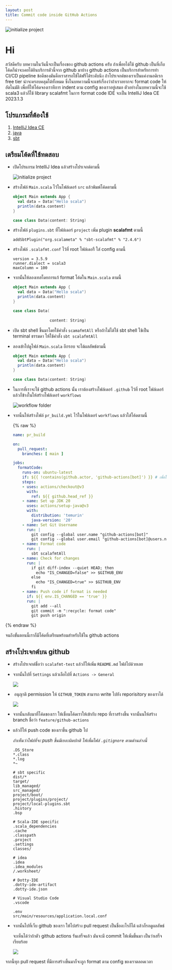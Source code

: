 ```yaml
---
layout: post
title: Commit code inside GitHub Actions
---
```

<p>
  <img src="/assets/commit-code-inside-github-actions/cover.png" alt="initialize project" />
</p>

# Hi

สวัสดีครับ บทความในวันนี้จะเป็นเรื่องของ github actions ครับ ถ้าเพื่อยได้ใช้ github เป็นที่เก็บโค้ดก็น่าจะเคยได้ยินบริการตัวนี้จาก github มาบ้าง github actions เป็นบริการสำหรัยการทำ CI/CD pipeline ข้อดีของมันคือเราสารถใช้ได้ฟรีได้ระดับนึง ถ้าโปรเจกต์ของเราเป็นแค่งานอดิเรก free tier น่าจะครอบคลุมได้ทั้งหมด ซึ่งในบทความนี้จะแชร์เรื่องว่าถ้าเราอยากจะ format code ให้อัตโนมัติ เพื่อที่ให้โค้ดจองเราทีการ indent ตาม config ของเราอยู่เสมอ ตัวอย่างในบทความนี้จะใช้ scala3 แล้วก็ใช้ library scalafmt ในการ format code IDE จะเป็น IntelliJ Idea CE 2023.1.3

## โปรแกรมที่ต้องใช้

1. [IntelliJ Idea CE](https://www.jetbrains.com/idea/download/)
2. [java](https://adoptium.net/temurin/releases/)
3. [sbt](https://www.scala-sbt.org/download.html)

## เตรียมโค้ดที่ใช้ทดสอบ

- เปิดโปรแกรม IntelliJ Idea แล้วสร้างโปรเจกต์ตามนี้

  <p>
      <img src="/assets/commit-code-inside-github-actions/intialize-project.png" alt="initialize project" />
  </p>

- สร้างไฟล์ `Main.scala` ไว้ในโฟล์เดอร์ `src` แล้วพิมพ์โค้ดตามนี้

  ```scala
  object Main extends App {
    val data = Data("Hello scala")
    println(data.content)
  }

  case class Data(content: String)

  ```
- สร้างไฟล์ `plugins.sbt` ที่โฟล์เดอร์ `project` เพิ่ม plugin **scalafmt** ตามนี้

  ```
  addSbtPlugin("org.scalameta" % "sbt-scalafmt" % "2.4.6")
  ```

- สร้างไฟล์ `.scalafmt.conf` ไว้ที่ root โฟล์เดอรื ใส่ config ตามนี้

  ```
  version = 3.5.9
  runner.dialect = scala3
  maxColumn = 100
  ```

- จากนั้นให้ลองเทสโดยการแก้ format โค้ดใน `Main.scala` ตามนี้

  ```scala
  object Main extends App {
    val data = Data("Hello scala")
    println(data.content)
  }

  case class Data(
                  
                  content: String)
  ```
- เปิด sbt shell ขึ้นมาโดยใช้คำสั่ง `scamafmtAll` หรือถ้าไม่ได้ใช้ sbt shell ใช้เป็น terminal ธรรมดา ให้ใช้คำสั่ง `sbt scalafmtAll`

- ลองเข้าไปดูไฟล์ `Main.scala` อีกรอบ จะได้ผลลัพธ์ตามนี้

  ```scala
  object Main extends App {
    val data = Data("Hello scala")
    println(data.content)
  }

  case class Data(content: String)
  ```

- ในการที่เราจะใช้ github actions นั้น เราต้องสร้างโฟล์เดอร์ `.github` ไว้ที่ root โฟล์เดอร์แล้วก็ข้างในให้สร้างโฟล์เดอร์ `workflows`

  <p>
    <img src="/assets/commit-code-inside-github-actions/workflow-folder.png" alt="workflow folder" />
  </p>

- จากนี้นให้สร้างไฟล์ `pr_build.yml` ไว้ในโฟล์เดอร์ `workflows` แล้วใส่โค้ดตามนี้

  {% raw %}
  ```yml
  name: pr_build

  on:
    pull_request:
      branches: [ main ]

  jobs:
    formatCode:
      runs-on: ubuntu-latest
      if: ${{ !contains(github.actor, 'github-actions[bot]') }} # เพื่อไม่ให้ commit ของ bot มารัน job ตัวนี้อีก
      steps:
      - uses: actions/checkout@v3
        with:
          ref: ${{ github.head_ref }}
      - name: Set up JDK 20
        uses: actions/setup-java@v3
        with:
          distribution: 'temurin'
          java-version: '20'
      - name: Set Git Username
        run: |
          git config --global user.name "github-actions[bot]"
          git config --global user.email "github-actions[bot]@users.noreply.github.com"
      - name: Format code
        run: |
          sbt scalafmtAll
      - name: Check for changes
        run: |
          if git diff-index --quiet HEAD; then
            echo "IS_CHANGED=false" >> $GITHUB_ENV
          else
            echo "IS_CHANGED=true" >> $GITHUB_ENV
          fi
      - name: Push code if format is needed
        if: ${{ env.IS_CHANGED == 'true' }}
        run: |
          git add --all
          git commit -m ":recycle: format code"
          git push origin
  ```
{% endraw %}

จนถึงขั้นตอนนี้เราก็มีโค้ดที่เตรียมพร้อมสำหรับใช้ใน github actions

## สร้างโปรเจกต์บน github 

- สร้างโปรเจกต์ชื่อว่า `scalafmt-test` แล้วก็ให้เพิ่ม `README.md` ไฟล์ไปด้วยเลย

- จากนั้นไปที่ `Settings` แล้วเลือไปที่ `Actions -> General`

  <p>
    <img src="/assets/commit-code-inside-github-actions/github-setting-1.png" />
  </p>

-  อนุญาติ permission ให้ `GITHUB_TOKEN` สามารถ write ไปยัง reporisitory ของเราได้

  <p>
    <img src="/assets/commit-code-inside-github-actions/github-setting-2.png" />
  </p>

- จากนั้นกลับมาที่โค้ดของเรา ให้เชื่อมโค้ดเราให้เข้ากับ repo ที่เราสร้างขึ้น จากนั้นนให้สร้าง branch ชื่อว่า `feature/github-actions`

- แล้วก็ให้ push code ของเราขึ้น github ไป 

  *ถ้าเห็นว่าไฟล์ที่จะ push ขึ้นมีเยอะผิดปกติ ให้เพื่มไฟล์ `.gitignore` ตามด้านล่างนี้*

    ```
    .DS_Store
    *.class
    *.log
    *~

    # sbt specific
    dist/*
    target/
    lib_managed/
    src_managed/
    project/boot/
    project/plugins/project/
    project/local-plugins.sbt
    .history
    .bsp

    # Scala-IDE specific
    .scala_dependencies
    .cache
    .classpath
    .project
    .settings
    classes/

    # idea
    .idea
    .idea_modules
    /.worksheet/

    # Dotty-IDE
    .dotty-ide-artifact
    .dotty-ide.json

    # Visual Studio Code
    .vscode

    .env
    src/main/resources/application.local.conf
    ```

- จากนั้นไปที่เว็บ github ของเรา ให้ไปสร้าง pull request เป็นชื่ออะไรก็ได้ แล้วก็รอดูผลลัพธ์ 

  จะเห็นได้ว่าถ้าตัว github actions รันเสร็จแล้ว มันจะมี commit ให้เพิ่มขึ้นมา เป็นว่าเสร็จเรียบร้อย

  <p>
    <img src="/assets/commit-code-inside-github-actions/result.png" />
  </p>


จากนี้ทุก pull request ที่มีการสร้างขึ้นมาก็จะถูก format ตาม config ของเราตลอดเวลา